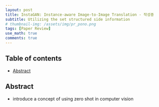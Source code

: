 ```yaml
---
layout: post
title: InstaGAN: Instance-aware Image-to-Image Translation - 작성중  
subtitle: Utilizing the set structured side information  
# thumbnail-img: /assets/img/pr_pono.png 
tags: [Paper Review]
use_math: true
comments: true
---
```


## Table of contents
- [Abstract](#abstract)

## Abstract
- introduce a concept of using zero shot in computer vision

